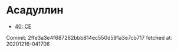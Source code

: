 # Асадуллин
- [40: CE](40.md)

Commit: 2ffe3a3e4f687262bbb814ec550d591a3e7cb717
 fetched at: 20201216-041706
